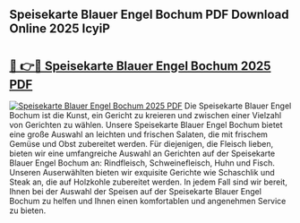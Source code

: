 ## Speisekarte Blauer Engel Bochum PDF Download Online 2025 IcyiP

# <h2><a href="http://gc8g7u.nevu.top/?p=Speisekarte+Blauer+Engel+Bochum">🔗 👉🔴 Speisekarte Blauer Engel Bochum 2025 PDF</a></h2>

[![Speisekarte Blauer Engel Bochum 2025 PDF](https://i.imgur.com/dBaPXMq.png)](http://gc8g7u.nevu.top/?p=Speisekarte+Blauer+Engel+Bochum)
Die Speisekarte Blauer Engel Bochum ist die Kunst, ein Gericht zu kreieren und zwischen einer Vielzahl von Gerichten zu wählen. Unsere Speisekarte Blauer Engel Bochum bietet eine große Auswahl an leichten und frischen Salaten, die mit frischem Gemüse und Obst zubereitet werden. Für diejenigen, die Fleisch lieben, bieten wir eine umfangreiche Auswahl an Gerichten auf der Speisekarte Blauer Engel Bochum an: Rindfleisch, Schweinefleisch, Huhn und Fisch. Unseren Auserwählten bieten wir exquisite Gerichte wie Schaschlik und Steak an, die auf Holzkohle zubereitet werden. In jedem Fall sind wir bereit, Ihnen bei der Auswahl der Speisen auf der Speisekarte Blauer Engel Bochum zu helfen und Ihnen einen komfortablen und angenehmen Service zu bieten.

